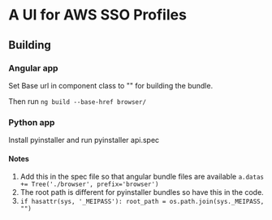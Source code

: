# A UI for AWS SSO Profiles


## Building

### Angular app
Set Base url in component class to "" for building the bundle.

Then run `ng build --base-href browser/`

### Python app
Install pyinstaller and run pyinstaller api.spec


#### Notes
1. Add this in the spec file so that angular bundle files are available `a.datas += Tree('./browser', prefix='browser')`
2. The root path is different for pyinstaller bundles so have this in the code.
3.  `if hasattr(sys, '_MEIPASS'):
   root_path = os.path.join(sys._MEIPASS, "")`
     